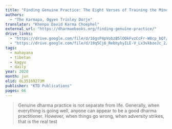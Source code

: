 ```yaml
---
title: "Finding Genuine Practice: The Eight Verses of Training the Mind"
authors:
  - "The Karmapa, Ogyen Trinley Dorje"
translator: "Khenpo David Karma Choephel"
external_url: "https://dharmaebooks.org/finding-genuine-practice/"
drive_links:
  - "https://drive.google.com/file/d/16gsP4pVobzB5lOOkFvzCcFr-W8cp_bQ7/view?usp=drivesdk"
  - "https://drive.google.com/file/d/19q5Cj6_RebhyhyILE-V_Lx3vkbzeJc_2/view?usp=drivesdk"
tags:
  - mahayana
  - tibetan
  - kagyu
  - daily
year: 2020
month: jun
olid: OL35169273M
publisher: "KTD Publications"
pages: 66
---
```


> Genuine dharma practice is not separate from life. Generally, when everything is going well, anyone can appear to be a good dharma practitioner. However, when things go wrong, when adversity strikes, that is the real test
